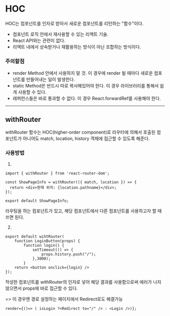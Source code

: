 # HOC

HOC는 컴포넌트를 인자로 받아서 새로운 컴포넌트를 리턴하는 "함수"이다.

- 컴포넌트 로직 안에서 재사용할 수 있는 리액트 기술.
- React API와는 관련이 없다.
- 리액트 내에서 상속받거나 재활용하는 방식이 아닌 조합하는 방식이다.

### 주의할점

- render Method 안에서 사용하지 말 것. 이 경우에 render 될 때마다 새로운 컴포넌트를 만들어내는 일이 발생한다.
- static Method은 반드시 따로 복사해있어야 한다. 이 경우 라이브러리를 통해서 쉽게 사용할 수 있다.
- 레퍼런스들은 바로 통과할 수 없다. 이 경우 React.forwardRef를 사용해야 한다.

---

## withRouter

withRouter 함수는 HOC(higher-order component)로 라우터에 의해서 호출된 컴포넌트가 아니어도 match, location, history 객체에 접근할 수 있도록 해준다.

### 사용방법

1.

```
import { withRouter } from 'react-router-dom';

const ShowPageInfo = withRouter(({ match, location }) => {
  return <div>현재 위치: {location.pathname}</div>;
});

export default ShowPageInfo;
```

라우팅을 하는 컴포넌트가 있고, 해당 컴포넌트에서 다른 컴포넌트를 사용하고자 할 때 쓰면 된다.

2.

```
export default wihtRouter(
    function LoginButton(props) {
        function login() {
            setTimeout(() => {
                props.history.push("/");
            },3000);
        }
    return <button onclick={login} />
});
```

작성한 컴포넌트를 withRouter의 인자로 넣어 해당 결과를 사용함으로써 에러가 나지 않으면서 props에 바로 접근할 수 있다.

=> 이 경우엔 경로 설정하는 페이지에서 Redirect로도 해결가능

```
render={()=> ( isLogin ?<Redirect to="/" /> : <Login />)};
```
